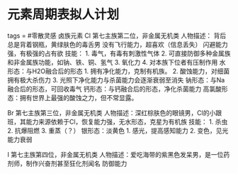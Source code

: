 # 元素周期表拟人计划
tags = #零散灵感
卤族元素
Cl 
	第七主族第二位，非金属无机类
	人物描述：
		背后总是背着钢瓶，黄绿肤色的毒舌男
		没有飞行能力，超喜欢（信息丢失）
		闪避能力强，有极强的占有欲
	技能：
		1. 毒气，有毒有刺激性气体
		2. 可直接防御多种金属族和非金属族功能，如钠、铁、铜、氢气
		3. 氧化力
		4. 对本族下位者有压制作用
	水形态：与H2O融合后的形态
		1. 拥有净化能力，克制有机族。
		2. 酸蚀能力，对细菌拥有极大杀伤力
		3. 光照下净化能力与杀菌能力会逐渐衰弱至消失
	钠形态：与Na融合后的形态，可回收毒气
	钙形态：与钙融合后的形态，净化杀菌能力
	高氯酸形态：拥有世界上最强的酸蚀之力，但不常显露。

Br 
	第七主族第三位，非金属无机类
	人物描述：深红棕肤色的眼镜男，Cl的小跟班，其能力来源依赖于Cl，恢复能力强，无水形态，克星为有机族
	技能：
		1. 杀虫
		2. 抗爆阻燃
		3. 重蒸（？）
	银形态：淡黄色
		1. 感光，提高感知能力
		2. 变色，见光能力衰弱

I 
	第七主族第四位，非金属无机类
	人物描述：爱吃海带的紫黑色发呆男，是一位药剂师，制作兴奋剂甚至狂化剂闻名
	防御能力



